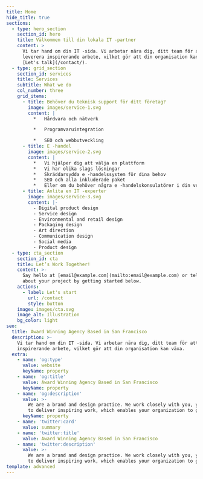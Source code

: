 ```yaml
---
title: Home
hide_title: true
sections:
  - type: hero_section
    section_id: hero
    title: Välkommen till din lokala IT -partner
    content: >
      Vi tar hand om din IT -sida. Vi arbetar nära dig, ditt team för att
      leverera inspirerande arbete, vilket gör att din organisation kan växa.
      [Let's talk](/contact/).
  - type: grid_section
    section_id: services
    title: Services
    subtitle: What we do
    col_number: three
    grid_items:
      - title: Behöver du teknisk support för ditt företag?
        image: images/service-1.svg
        content: |
          *   Hårdvara och nätverk

          *   Programvaruintegration

          *   SEO och webbutveckling
      - title: E -handel
        image: images/service-2.svg
        content: |
          *   Vi hjälper dig att välja en plattform
          *   Vi har olika slags lösningar
          *   Skräddarsydda e -handelssystem för dina behov
          *   SEO och alla inkluderade paket
          *   Eller om du behöver några e -handelskonsulatörer i din verksamhet
      - title: Anlita en IT -experter
        image: images/service-3.svg
        content: |-
          - Digital product design
          - Service design
          - Environmental and retail design
          - Packaging design
          - Art direction
          - Communication design
          - Social media
          - Product design
  - type: cta_section
    section_id: cta
    title: Let’s Work Together!
    content: >-
      Say hello at [email@example.com](mailto:email@example.com) or tell us more
      about your project by getting started below.
    actions:
      - label: Let's start
        url: /contact
        style: button
    image: images/cta.svg
    image_alt: Illustration
    bg_color: light
seo:
  title: Award Winning Agency Based in San Francisco
  description: >-
    Vi tar hand om din IT -sida. Vi arbetar nära dig, ditt team för att leverera
    inspirerande arbete, vilket gör att din organisation kan växa.
  extra:
    - name: 'og:type'
      value: website
      keyName: property
    - name: 'og:title'
      value: Award Winning Agency Based in San Francisco
      keyName: property
    - name: 'og:description'
      value: >-
        We are a brand and design practice. We work closely with you, your team
        to deliver inspiring work, which enables your organization to grow.
      keyName: property
    - name: 'twitter:card'
      value: summary
    - name: 'twitter:title'
      value: Award Winning Agency Based in San Francisco
    - name: 'twitter:description'
      value: >-
        We are a brand and design practice. We work closely with you, your team
        to deliver inspiring work, which enables your organization to grow.
template: advanced
---
```

